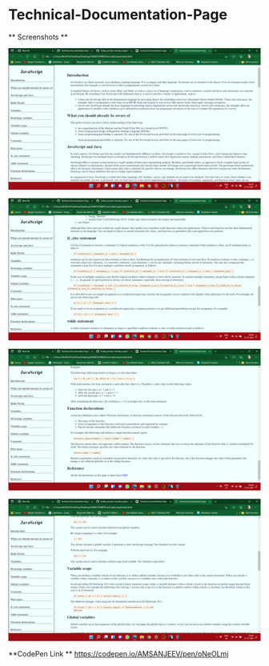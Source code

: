 # Technical-Documentation-Page


**  Screenshots  **

![screenshot1](https://github.com/AMSANJEEV28/Technical-Documentation-Page/blob/main/Screenshot%20(1).png)

![screenshot2](https://github.com/AMSANJEEV28/Technical-Documentation-Page/blob/main/Screenshot%20(2).png)

![screenshot3](https://github.com/AMSANJEEV28/Technical-Documentation-Page/blob/main/Screenshot%20(3).png)

![screenshot4](https://github.com/AMSANJEEV28/Technical-Documentation-Page/blob/main/Screenshot%20(4).png)

**CodePen Link **
https://codepen.io/AMSANJEEV/pen/oNeOLmj
